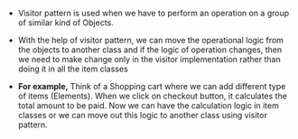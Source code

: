 - Visitor pattern is used when we have to perform an operation on a group of similar kind of Objects. 
- With the help of visitor pattern, we can move the operational logic from the objects to another class and if the logic of operation changes, then we need to make change only in the visitor implementation rather than doing it in all the item classes

- **For example,**
Think of a Shopping cart where we can add different type of items (Elements). When we click on checkout button, it calculates the total amount to be paid. Now we can have the calculation logic in item classes or we can move out this logic to another class using visitor pattern. 
